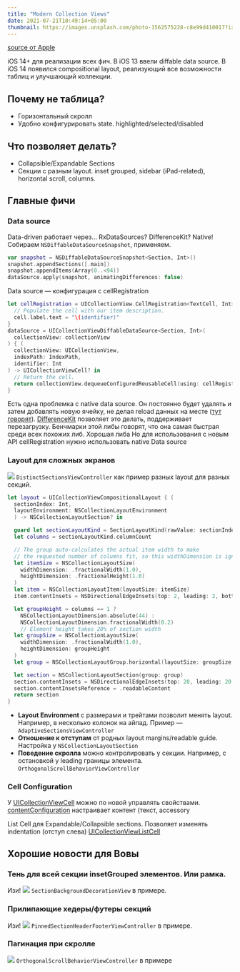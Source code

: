 ```yaml
---
title: "Modern Collection Views"
date: 2021-07-21T10:49:14+05:00
thumbnail: https://images.unsplash.com/photo-1562575228-c8e99d410017?ixid=MnwxNzg0OHwwfDF8YWxsfHx8fHx8fHx8MTYyNjk4MjIyMQ&ixlib=rb-1.2.1&w=992&fit=crop&ar=8:5
---
```


[source от Apple](https://developer.apple.com/documentation/uikit/views_and_controls/collection_views/implementing_modern_collection_views)

iOS 14+ для реализации всех фич.
В iOS 13 ввели diffable data source.
В iOS 14 появился compositional layout, реализующий все возможности таблиц и улучшающий коллекции.

## Почему не таблица?

- Горизонтальный скролл
- Удобно конфигурировать state. highlighted/selected/disabled

## Что позволяет делать?

- Collapsible/Expandable Sections
- Секции с разным layout. inset grouped, sidebar (iPad-related), horizontal scroll, columns.

## Главные фичи

### Data source

Data-driven работает через… RxDataSources? DifferenceKit? Native!
Собираем `NSDiffableDataSourceSnapshot`, применяем.

```swift
var snapshot = NSDiffableDataSourceSnapshot<Section, Int>()
snapshot.appendSections([.main])
snapshot.appendItems(Array(0..<94))
dataSource.apply(snapshot, animatingDifferences: false)
```

Data source — конфигурация с cellRegistration

```swift
let cellRegistration = UICollectionView.CellRegistration<TextCell, Int> { (cell, indexPath, identifier) in
  // Populate the cell with our item description.
  cell.label.text = "\(identifier)"
}
dataSource = UICollectionViewDiffableDataSource<Section, Int>(
  collectionView: collectionView
) { (
  collectionView: UICollectionView,
  indexPath: IndexPath,
  identifier: Int
) -> UICollectionViewCell? in
  // Return the cell.
  return collectionView.dequeueConfiguredReusableCell(using: cellRegistration, for: indexPath, item: identifier)
}
```

Есть одна проблемка с native data source. Он постоянно будет удалять и затем добавлять новую ячейку, не делая reload данных на месте ([тут говорят](https://github.com/ekazaev/ChatLayout#about-uicollectionviewdiffabledatasource)).
[DifferenceKit](https://github.com/ra1028/DifferenceKit) позволяет это делать, поддерживает перезагрузку. Бенчмарки этой либы говорят, что она самая быстрая среди всех похожих либ. Хорошая либа
Но для использования с новым API cellRegistration нужно использовать native Data source

### Layout для сложных экранов

![](/collections/1.png)
`DistinctSectionsViewController` как пример разных layout для разных секций.

```swift
let layout = UICollectionViewCompositionalLayout { (
  sectionIndex: Int,
  layoutEnvironment: NSCollectionLayoutEnvironment
  ) -> NSCollectionLayoutSection? in

  guard let sectionLayoutKind = SectionLayoutKind(rawValue: sectionIndex) else { return nil }
  let columns = sectionLayoutKind.columnCount

  // The group auto-calculates the actual item width to make
  // the requested number of columns fit, so this widthDimension is ignored.
  let itemSize = NSCollectionLayoutSize(
    widthDimension: .fractionalWidth(1.0),
    heightDimension: .fractionalHeight(1.0)
  )
  let item = NSCollectionLayoutItem(layoutSize: itemSize)
  item.contentInsets = NSDirectionalEdgeInsets(top: 2, leading: 2, bottom: 2, trailing: 2)

  let groupHeight = columns == 1 ?
    NSCollectionLayoutDimension.absolute(44) :
    NSCollectionLayoutDimension.fractionalWidth(0.2)
    // Element height takes 20% of section width
  let groupSize = NSCollectionLayoutSize(
    widthDimension: .fractionalWidth(1.0),
    heightDimension: groupHeight
  )
  let group = NSCollectionLayoutGroup.horizontal(layoutSize: groupSize, subitem: item, count: columns)

  let section = NSCollectionLayoutSection(group: group)
  section.contentInsets = NSDirectionalEdgeInsets(top: 20, leading: 20, bottom: 20, trailing: 20)
  section.contentInsetsReference = .readableContent
  return section
}
```

- **Layout Environment** с размерами и трейтами позволит менять layout. Например, в несколько колонок на айпад. Пример — `AdaptiveSectionsViewController`
- **Отношение к отступам** от родных layout margins/readable guide. Настройка у `NSCollectionLayoutSection`
- **Поведение скролла** можно контролировать у секции. Например, с остановкой у leading границы элемента. `OrthogonalScrollBehaviorViewController`

### Cell Configuration

У [UICollectionViewCell](https://developer.apple.com/documentation/uikit/uicollectionviewcell) можно по новой управлять свойствами.
[contentConfiguration](https://developer.apple.com/documentation/uikit/uicollectionviewcell/3600949-contentconfiguration) настраивает контент (текст, accessory

List Cell для Expandable/Collapsible sections. Позволяет изменять indentation (отступ слева)
[UICollectionViewListCell](https://developer.apple.com/documentation/uikit/uicollectionviewlistcell)

## Хорошие новости для Вовы

### Тень для всей секции insetGrouped элементов. Или рамка.

Изи!
![](/collections/2.png)
`SectionBackgroundDecorationView` в примере.

### Прилипающие хедеры/футеры секций

Изи!
![](/collections/3.png)
`PinnedSectionHeaderFooterViewController` в примере.

### Пагинация при скролле

![](/collections/4.png)
`OrthogonalScrollBehaviorViewController` в примере
